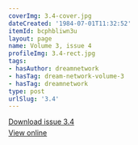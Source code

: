 ```yaml
---
coverImg: 3.4-cover.jpg
dateCreated: '1984-07-01T11:32:52'
itemId: bcphbliwn3u
layout: page
name: Volume 3, issue 4
profileImg: 3.4-rect.jpg
tags:
- hasAuthor: dreamnetwork
- hasTag: dream-network-volume-3
- hasTag: dreamnetwork
type: post
urlSlug: '3.4'
---
```

<p style="margin-block-end: 5px; margin-block-start: 5px;"><a href="../files/pdfs/Volume_3/3.4-The-Dream-Network_Volume-3_No-4.pdf" download="">Download issue 3.4</a></p><p style="margin-block-end: 5px; margin-block-start: 5px;"><a href="../files/pdfs/Volume_3/3.4-The-Dream-Network_Volume-3_No-4.pdf">View online</a></p>